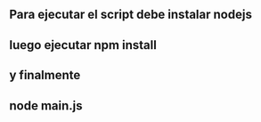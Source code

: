 ## Para ejecutar el script debe instalar nodejs

## luego ejecutar npm install
## y finalmente 
## node main.js

